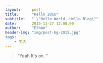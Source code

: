 ```yaml
---
layout:     post
title:      "Hello 2016"
subtitle:   " \"Hello World, Hello Blog\""
date:       2015-11-27 12:00:00
author:     "Ethan"
header-img: "img/post-bg-2015.jpg"
tags:
    - 生活
---
```


> “Yeah It's on. ”


